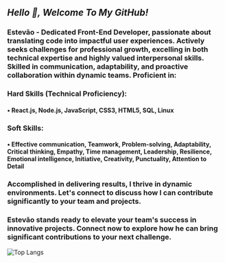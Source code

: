 ## <i>Hello 👋, Welcome To My GitHub!</i>

### Estevão - Dedicated Front-End Developer, passionate about translating code into impactful user experiences. Actively seeks challenges for professional growth, excelling in both technical expertise and highly valued interpersonal skills. Skilled in communication, adaptability, and proactive collaboration within dynamic teams. Proficient in:

### Hard Skills (Technical Proficiency):

#### • React.js, Node.js, JavaScript, CSS3, HTML5, SQL, Linux

### Soft Skills:

#### • Effective communication, Teamwork, Problem-solving, Adaptability, Critical thinking, Empathy, Time management, Leadership, Resilience, Emotional intelligence, Initiative, Creativity, Punctuality, Attention to Detail

### Accomplished in delivering results, I thrive in dynamic environments. Let's connect to discuss how I can contribute significantly to your team and projects.

### Estevão stands ready to elevate your team's success in innovative projects. Connect now to explore how he can bring significant contributions to your next challenge.
![Top Langs](https://github-readme-stats.vercel.app/api/top-langs/?username=tevolve&layout=compact&theme=highcontrast)


